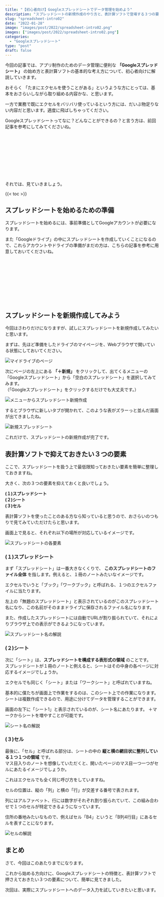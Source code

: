 ```yaml
---
title: "【初心者向け】Googleスプレッドシートでデータ管理を始めよう"
description: "スプレッドシートの新規作成のやり方と、表計算ソフトで登場する３つの要素について解説します。"
slug: "spreadsheet-intro02"
date: "2022-01-28"
image: "images/post/2022/spreadsheet-intro02.png"
images: ["images/post/2022/spreadsheet-intro02.png"]
categories: 
  - "Googleスプレッドシート"
type: "post"
draft: false
---
```


今回の記事では、アプリ制作のためのデータ管理に便利な **「Googleスプレッドシート」** の始め方と表計算ソフトの基本的な考え方について、初心者向けに解説していきます。

おそらく 「たまにエクセルを使うことがある」というような方にとっては、基本をおさらいしながら取り組める内容かな、と思います。  

一方で業務で既にエクセルをバリバリ使っているという方には、だいぶ物足りない内容だと思います。適度に飛ばしちゃってください。

Googleスプレッドシートってなに？どんなことができるの？と言う方は、前回記事を参考にしてみてくださいね。

<div class="iframely-embed"><div class="iframely-responsive" style="height: 140px; padding-bottom: 0;"><a href="https://nouka-it.com/blog/2022/spreadsheet-intro01/" data-iframely-url="//cdn.iframe.ly/api/iframe?card=small&url=https%3A%2F%2Fnouka-it.com%2Fblog%2F2022%2Fspreadsheet-intro01%2F&key=d9cf522df2f6cbab308f945a2b3c5555"></a></div></div><script async src="//cdn.iframe.ly/embed.js" charset="utf-8"></script>

それでは、見ていきましょう。

{{< toc >}}

## スプレッドシートを始めるための準備

スプレッドシートを始めるには、事前準備としてGoogleアカウントが必要になります。  

また「Googleドライブ」の中にスプレッドシートを作成していくことになるので、これらアカウントやドライブの準備がまだの方は、こちらの記事を参考に用意しておいてくださいね。

<div class="iframely-embed"><div class="iframely-responsive" style="height: 140px; padding-bottom: 0;"><a href="https://nouka-it.com/blog/2022/01/drive-intro/" data-iframely-url="//cdn.iframe.ly/api/iframe?card=small&url=https%3A%2F%2Fnouka-it.com%2Fblog%2F2022%2F01%2Fdrive-intro%2F&key=d9cf522df2f6cbab308f945a2b3c5555"></a></div></div><script async src="//cdn.iframe.ly/embed.js" charset="utf-8"></script>


## スプレッドシートを新規作成してみよう

今回はさわりだけになりますが、試しにスプレッドシートを新規作成してみたいと思います。

まずは、先ほど準備をしたドライブのマイページを、Webブラウザで開いている状態にしておいてください。

![マイドライブのページ](./001.png)

次にページの左上にある **「＋新規」** をクリックして、出てくるメニューの「Googleスプレッドシート」から「空白のスプレッドシート」を選択してみてみます。  
（「Googleスプレッドシート」をクリックするだけでも大丈夫です。）

![メニューからスプレッドシート新規作成](./002.png)

するとブラウザに新しいタブが開かれて、このような表がズラーっと並んだ画面が出てきましたね。

![新規スプレッドシート](./003.png)

これだけで、スプレッドシートの新規作成が完了です。

## 表計算ソフトで抑えておきたい３つの要素

ここで、スプレッドシートを扱う上で最低限知っておきたい要素を簡単に整理しておきますね。

大きく、次の３つの要素を抑えておくと良いでしょう。

**(１)スプレッドシート**  
**(２)シート**  
**(３)セル**  

表計算ソフトを使ったことのある方なら知っていると思うので、おさらいのつもりで見てみていただけたらと思います。

画面上で見ると、それぞれ以下の場所が対応しているイメージです。

![スプレッドシートの各要素](./004.png)

### (１)スプレッドシート

まず「スプレッドシート」は一番大きなくくりで、 **このスプレッドシートのファイル全体** を指します。例えると、１冊のノートみたいなイメージです。

エクセルでいうと「ブック」「ワークブック」と呼ばれる、１つのエクセルファイルに当たります。

左上の「無題のスプレッドシート」と表示されているのがこのスプレッドシート名になり、この名前がそのままドライブに保存されるファイル名になります。

また、作成したスプレッドシートには自動でURLが割り振られていて、それによりブラウザ上での表示ができるようになっています。

![スプレッドシート名の解説](./005.png)

### (２)シート

次に「シート」は、**スプレッドシートを構成する表形式の領域** のことです。  
スプレッドシートが１冊のノートと例えると、シートはその中身の各ページに対応するイメージでしょうか。  

エクセルでも同じく「シート」または「ワークシート」と呼ばれていますね。

基本的に僕たちが画面上で作業をするのは、このシート上での作業になります。  
シートは複数作成できるので、用途に分けてデータを管理することができます。

画面の左下に「シート1」と表示されているのが、シート名にあたります。 ＋マークからシートを増やすことが可能です。

![シート名の解説](./006.png)

### (３)セル

最後に、「セル」と呼ばれる部分は、シートの中の **縦と横の網目状に整列している１つ１つの領域** です。  
マス目入りのノートを想像していただくと、開いたページのマス目一つ一つがセルにあたるイメージでしょうか。

これはエクセルでも全く同じ呼び方をしていますね。

セルの位置は、縦の「列」と横の「行」が交差する番号で表されます。

列にはアルファベット、行には数字がそれぞれ割り振られていて、この組み合わせで１つのセルが特定できるようになっています。

住所の番地みたいなもので、例えばセル「B4」というと「B列4行目」にあるセルを表すことになります。

![セルの解説](./007.png)

## まとめ

さて、今回はこのあたりまでになります。  

これから始める方向けに、Googleスプレッドシートの特徴と、表計算ソフトで押さえておきたい３つの要素について、簡単に見てきました。

次回は、実際にスプレッドシートへのデータ入力を試していきたいと思います。